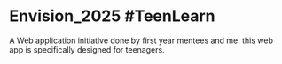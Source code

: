 # Envision_2025 #TeenLearn
A Web application initiative done by first year mentees and me. this web app is specifically designed for teenagers.
